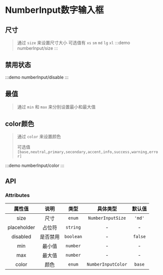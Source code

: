 # NumberInput数字输入框

## 尺寸
> 通过 `size` 来设置尺寸大小 可选值有 `xs` `sm` `md` `lg` `xl`
:::demo numberInput/size
:::

## 禁用状态
:::demo numberInput/disable
:::

## 最值
> 通过 `min` 和 `max` 来分别设置最小和最大值


## color颜色
> 通过 `color` 来设置颜色
>>
> 可选值 `[base,neutral,primary,secondary,accent,info,success,warning,error] `

:::demo numberInput/color
:::

## API

### Attributes
|   属性值    |   说明   |   类型    |      具体类型      | 默认值  |
| :---------: | :------: | :-------: | :----------------: | :-----: |
|    size     |   尺寸   |  `enum`   | `NumberInputSize`  | `'md'`  |
| placeholder |  占位符  | `string`  |         -          |    -    |
|  disabled   | 是否禁用 | `boolean` |         -          | `false` |
|     min     |  最小值  | `number`  |         -          |    -    |
|     max     |  最大值  | `number`  |         -          |    -    |
|    color    |   颜色   |  `enum`   | `NumberInputColor` | `base`  |